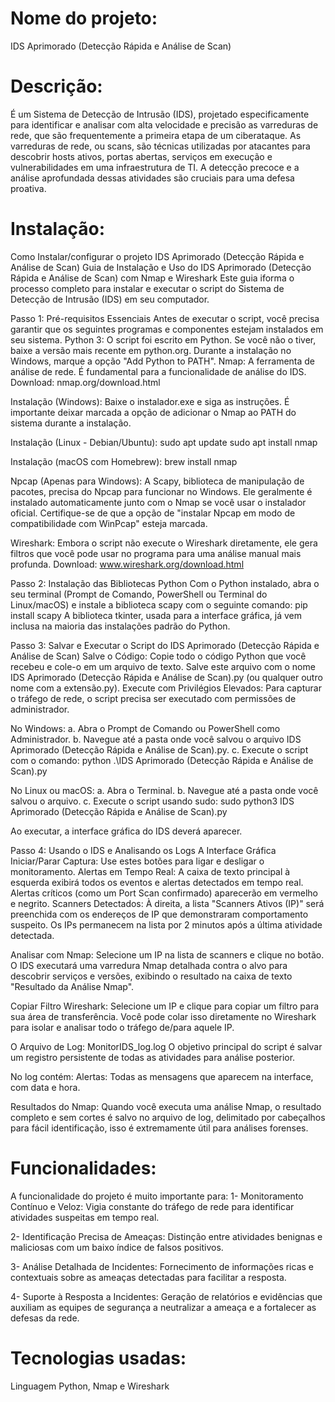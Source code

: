 # Nome do projeto:
IDS Aprimorado (Detecção Rápida e Análise de Scan)

# Descrição:
É um Sistema de Detecção de Intrusão (IDS), projetado especificamente para identificar e analisar com alta velocidade e precisão as varreduras de rede, que são frequentemente a primeira etapa de um ciberataque.
As varreduras de rede, ou scans, são técnicas utilizadas por atacantes para descobrir hosts ativos, portas abertas, serviços em execução e vulnerabilidades em uma infraestrutura de TI. A detecção precoce e a análise aprofundada dessas atividades são cruciais para uma defesa proativa.

# Instalação:
Como Instalar/configurar o projeto IDS Aprimorado (Detecção Rápida e Análise de Scan)
Guia de Instalação e Uso do IDS Aprimorado (Detecção Rápida e Análise de Scan) com Nmap e Wireshark
Este guia iforma o processo completo para instalar e executar o script do Sistema de Detecção de Intrusão (IDS) em seu computador.

Passo 1: Pré-requisitos Essenciais
Antes de executar o script, você precisa garantir que os seguintes programas e componentes estejam instalados em seu sistema.
Python 3: O script foi escrito em Python. Se você não o tiver, baixe a versão mais recente em python.org.
Durante a instalação no Windows, marque a opção "Add Python to PATH".
Nmap: A ferramenta de análise de rede. É fundamental para a funcionalidade de análise do IDS.
Download: nmap.org/download.html

Instalação (Windows): Baixe o instalador.exe e siga as instruções.
É importante deixar marcada a opção de adicionar o Nmap ao PATH do sistema durante a instalação.

Instalação (Linux - Debian/Ubuntu):
sudo apt update
sudo apt install nmap

Instalação (macOS com Homebrew):
brew install nmap

Npcap (Apenas para Windows): A Scapy, biblioteca de manipulação de pacotes, precisa do Npcap para funcionar no Windows. Ele geralmente é instalado automaticamente junto com o Nmap se você usar o instalador oficial. Certifique-se de que a opção de "instalar Npcap em modo de compatibilidade com WinPcap" esteja marcada.

Wireshark: Embora o script não execute o Wireshark diretamente, ele gera filtros que você pode usar no programa para uma análise manual mais profunda.
Download: www.wireshark.org/download.html

Passo 2: Instalação das Bibliotecas Python
Com o Python instalado, abra o seu terminal (Prompt de Comando, PowerShell ou Terminal do Linux/macOS) e instale a biblioteca scapy com o seguinte comando:
pip install scapy
A biblioteca tkinter, usada para a interface gráfica, já vem inclusa na maioria das instalações padrão do Python.

Passo 3: Salvar e Executar o Script do IDS Aprimorado (Detecção Rápida e Análise de Scan)
Salve o Código: Copie todo o código Python que você recebeu e cole-o em um arquivo de texto. Salve este arquivo com o nome IDS Aprimorado (Detecção Rápida e Análise de Scan).py (ou qualquer outro nome com a extensão.py).
Execute com Privilégios Elevados: Para capturar o tráfego de rede, o script precisa ser executado com permissões de administrador.

No Windows:
a. Abra o Prompt de Comando ou PowerShell como Administrador.
b. Navegue até a pasta onde você salvou o arquivo IDS Aprimorado (Detecção Rápida e Análise de Scan).py.
c. Execute o script com o comando:
python .\IDS Aprimorado (Detecção Rápida e Análise de Scan).py

No Linux ou macOS:
a. Abra o Terminal.
b. Navegue até a pasta onde você salvou o arquivo.
c. Execute o script usando sudo:
sudo python3 IDS Aprimorado (Detecção Rápida e Análise de Scan).py

Ao executar, a interface gráfica do IDS deverá aparecer.

Passo 4: Usando o IDS e Analisando os Logs
A Interface Gráfica
Iniciar/Parar Captura: Use estes botões para ligar e desligar o monitoramento.
Alertas em Tempo Real: A caixa de texto principal à esquerda exibirá todos os eventos e alertas detectados em tempo real. Alertas críticos (como um Port Scan confirmado) aparecerão em vermelho e negrito.
Scanners Detectados: À direita, a lista "Scanners Ativos (IP)" será preenchida com os endereços de IP que demonstraram comportamento suspeito. Os IPs permanecem na lista por 2 minutos após a última atividade detectada.

Analisar com Nmap: Selecione um IP na lista de scanners e clique no botão. O IDS executará uma varredura Nmap detalhada contra o alvo para descobrir serviços e versões, exibindo o resultado na caixa de texto "Resultado da Análise Nmap".

Copiar Filtro Wireshark: Selecione um IP e clique para copiar um filtro para sua área de transferência. Você pode colar isso diretamente no Wireshark para isolar e analisar todo o tráfego de/para aquele IP.

O Arquivo de Log: MonitorIDS_log.log
O objetivo principal do script é salvar um registro persistente de todas as atividades para análise posterior.

No log contém:
Alertas: Todas as mensagens que aparecem na interface, com data e hora.

Resultados do Nmap: Quando você executa uma análise Nmap, o resultado completo e sem cortes é salvo no arquivo de log, delimitado por cabeçalhos para fácil identificação, isso é extremamente útil para análises forenses.

# Funcionalidades:
A funcionalidade do projeto é muito importante para:
1- Monitoramento Contínuo e Veloz: Vigia constante do tráfego de rede para identificar atividades suspeitas em tempo real.

2- Identificação Precisa de Ameaças: Distinção entre atividades benignas e maliciosas com um baixo índice de falsos positivos.

3- Análise Detalhada de Incidentes: Fornecimento de informações ricas e contextuais sobre as ameaças detectadas para facilitar a resposta.

4- Suporte à Resposta a Incidentes: Geração de relatórios e evidências que auxiliam as equipes de segurança a neutralizar a ameaça e a fortalecer as defesas da rede.

# Tecnologias usadas:
Linguagem Python, Nmap e Wireshark
